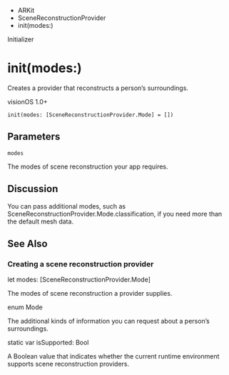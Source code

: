 

- ARKit
- SceneReconstructionProvider
-  init(modes:) 

Initializer

# init(modes:)

Creates a provider that reconstructs a person’s surroundings.

visionOS 1.0+

``` source
init(modes: [SceneReconstructionProvider.Mode] = [])
```

## Parameters 

`modes`  

The modes of scene reconstruction your app requires.

## Discussion

You can pass additional modes, such as SceneReconstructionProvider.Mode.classification, if you need more than the default mesh data.

## See Also

### Creating a scene reconstruction provider

let modes: [SceneReconstructionProvider.Mode]

The modes of scene reconstruction a provider supplies.

enum Mode

The additional kinds of information you can request about a person’s surroundings.

static var isSupported: Bool

A Boolean value that indicates whether the current runtime environment supports scene reconstruction providers.

